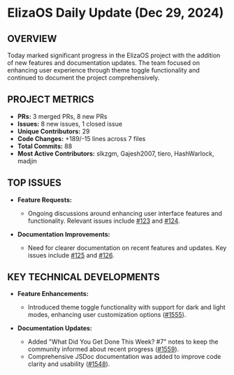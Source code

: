 # ElizaOS Daily Update (Dec 29, 2024)

## OVERVIEW 
Today marked significant progress in the ElizaOS project with the addition of new features and documentation updates. The team focused on enhancing user experience through theme toggle functionality and continued to document the project comprehensively.

## PROJECT METRICS
- **PRs:** 3 merged PRs, 8 new PRs
- **Issues:** 8 new issues, 1 closed issue
- **Unique Contributors:** 29
- **Code Changes:** +189/-15 lines across 7 files
- **Total Commits:** 88
- **Most Active Contributors:** slkzgm, Gajesh2007, tiero, HashWarlock, madjin

## TOP ISSUES
- **Feature Requests:**
  - Ongoing discussions around enhancing user interface features and functionality. Relevant issues include [#123](https://github.com/elizaos/eliza/issues/123) and [#124](https://github.com/elizaos/eliza/issues/124).
  
- **Documentation Improvements:**
  - Need for clearer documentation on recent features and updates. Key issues include [#125](https://github.com/elizaos/eliza/issues/125) and [#126](https://github.com/elizaos/eliza/issues/126).

## KEY TECHNICAL DEVELOPMENTS
- **Feature Enhancements:**
  - Introduced theme toggle functionality with support for dark and light modes, enhancing user customization options ([#1555](https://github.com/elizaos/eliza/pull/1555)).
  
- **Documentation Updates:**
  - Added "What Did You Get Done This Week? #7" notes to keep the community informed about recent progress ([#1559](https://github.com/elizaos/eliza/pull/1559)).
  - Comprehensive JSDoc documentation was added to improve code clarity and usability ([#1548](https://github.com/elizaos/eliza/pull/1548)).